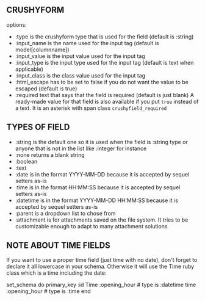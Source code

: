 CRUSHYFORM
----------

options:
- :type is the crushyform type that is used for the field (default is :string)
- :input_name is the name used for the input tag (default is model[columnname])
- :input_value is the input value used for the input tag
- :input_type is the input type used for the input tag (default is text when applicable)
- :input_class is the class value used for the input tag
- :html_escape has to be set to false if you do not want the value to be escaped (default is true)
- :required text that says that the field is required (default is just blank)
A ready-made value for that field is also available if you put `true` instead of a text. It is an asterisk with span class `crushyfield_required`

TYPES OF FIELD
--------------

- :string is the default one so it is used when the field is :string type or anyone that is not in the list like :integer for instance
- :none returns a blank string
- :boolean
- :text
- :date is in the format YYYY-MM-DD because it is accepted by sequel setters as-is
- :time is in the format HH:MM:SS because it is accepted by sequel setters as-is
- :datetime is in the format YYYY-MM-DD HH:MM:SS because it is accepted by sequel setters as-is
- :parent is a dropdown list to chose from
- :attachment is for attachments saved on the file system. It tries to be customizable enough to adapt to many attachment solutions

NOTE ABOUT TIME FIELDS
----------------------

If you want to use a proper time field (just time with no date), don't forget to declare it all lowercase in your schema.
Otherwise it will use the Time ruby class which is a time including the date:

  set_schema do
    primary_key :id
    Time :opening_hour   # type is :datetime
    time :opening_hour   # type is :time
  end
